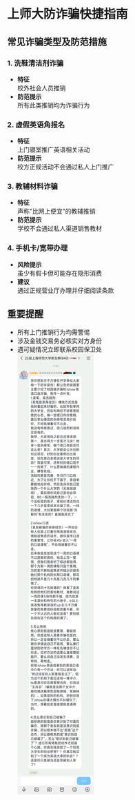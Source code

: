 # 上师大防诈骗快捷指南

## 常见诈骗类型及防范措施

### 1. 洗鞋清洁剂诈骗
- **特征**  
  校外社会人员推销  
- **防范提示**  
  所有此类推销均为诈骗行为  

### 2. 虚假英语角报名
- **特征**  
  上门寝室推广英语相关活动  
- **防范提示**  
  校方正规活动不会通过私人上门推广  

### 3. 教辅材料诈骗
- **特征**  
  声称"比网上便宜"的教辅推销  
- **防范提示**  
  学校不会通过私人渠道销售教材  

### 4. 手机卡/宽带办理
- **风险提示**  
  虽少有假卡但可能存在隐形消费  
- **建议**  
  通过正规营业厅办理并仔细阅读条款  

## 重要提醒
- 所有上门推销行为均需警惕  
- 涉及金钱交易务必核实对方身份  
- 遇可疑情况立即联系校园保卫处  
![反诈骗提示](/assets/反诈骗提示.png)